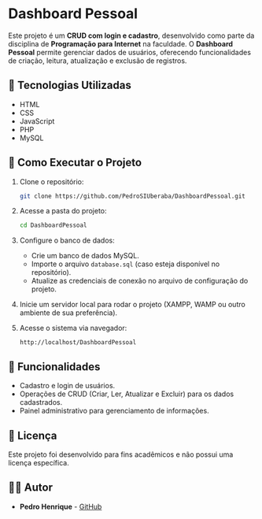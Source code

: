 # Dashboard Pessoal

Este projeto é um **CRUD com login e cadastro**, desenvolvido como parte da disciplina de **Programação para Internet** na faculdade. O **Dashboard Pessoal** permite gerenciar dados de usuários, oferecendo funcionalidades de criação, leitura, atualização e exclusão de registros.

## 📌 Tecnologias Utilizadas
- HTML
- CSS
- JavaScript
- PHP
- MySQL

## 🚀 Como Executar o Projeto

1. Clone o repositório:
   ```bash
   git clone https://github.com/PedroSIUberaba/DashboardPessoal.git
   ```

2. Acesse a pasta do projeto:
   ```bash
   cd DashboardPessoal
   ```

3. Configure o banco de dados:
   - Crie um banco de dados MySQL.
   - Importe o arquivo `database.sql` (caso esteja disponível no repositório).
   - Atualize as credenciais de conexão no arquivo de configuração do projeto.

4. Inicie um servidor local para rodar o projeto (XAMPP, WAMP ou outro ambiente de sua preferência).

5. Acesse o sistema via navegador:
   ```
   http://localhost/DashboardPessoal
   ```

## 📖 Funcionalidades
- Cadastro e login de usuários.
- Operações de CRUD (Criar, Ler, Atualizar e Excluir) para os dados cadastrados.
- Painel administrativo para gerenciamento de informações.

## 📄 Licença
Este projeto foi desenvolvido para fins acadêmicos e não possui uma licença específica.

## 👨‍💻 Autor
- **Pedro Henrique** - [GitHub](https://github.com/PedroSIUberaba)
